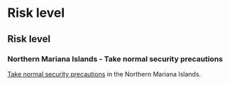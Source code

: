 # Risk level

## Risk level

### Northern Mariana Islands - Take normal security precautions

[Take normal security precautions](#levels "Risk Levels") in the Northern Mariana Islands.